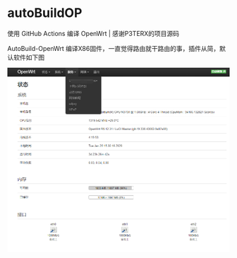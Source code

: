 # autoBuildOP
使用 GitHub Actions 编译 OpenWrt | 感谢P3TERX的项目源码

AutoBuild-OpenWrt
编译X86固件，一直觉得路由就干路由的事，插件从简，默认软件如下图

![插件](https://raw.githubusercontent.com/82kg/autoBuildOP/master/3.png)
